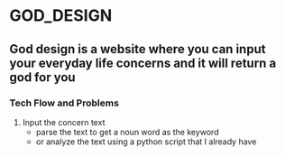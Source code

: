 # GOD_DESIGN
<h2>God design is a website where you can input your everyday life concerns and it will return a god for you</h2>

<h3>Tech Flow and Problems</h3>
<p><ol><li>Input the concern text
  <ul><li>parse the text to get a noun word as the keyword</li><li>or analyze the text using a python script that I already have</li></ul></li>
  
  
  
  
  </ol>
  </p>
